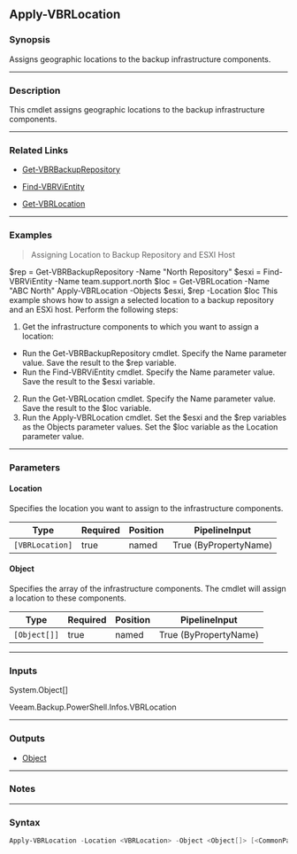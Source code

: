 Apply-VBRLocation
-----------------

### Synopsis
Assigns geographic locations to the backup infrastructure components.

---

### Description

This cmdlet assigns geographic locations to the backup infrastructure components.

---

### Related Links
* [Get-VBRBackupRepository](Get-VBRBackupRepository)

* [Find-VBRViEntity](Find-VBRViEntity)

* [Get-VBRLocation](Get-VBRLocation)

---

### Examples
> Assigning Location to Backup Repository and ESXI Host

$rep = Get-VBRBackupRepository -Name "North Repository"
$esxi = Find-VBRViEntity -Name team.support.north
$loc = Get-VBRLocation -Name "ABC North"
Apply-VBRLocation -Objects $esxi, $rep -Location $loc
This example shows how to assign a selected location to a backup repository and an ESXi host.
Perform the following steps:
1. Get the infrastructure components to which you want to assign a location:
- Run the Get-VBRBackupRepository cmdlet. Specify the Name parameter value. Save the result to the $rep variable.
- Run the Find-VBRViEntity cmdlet. Specify the Name parameter value. Save the result to the $esxi variable.
2. Run the Get-VBRLocation cmdlet. Specify the Name parameter value. Save the result to the $loc variable.
3. Run the Apply-VBRLocation cmdlet. Set the $esxi and the $rep variables as the Objects parameter values. Set the $loc variable as the Location parameter value.

---

### Parameters
#### **Location**
Specifies the location you want to assign to the infrastructure components.

|Type           |Required|Position|PipelineInput        |
|---------------|--------|--------|---------------------|
|`[VBRLocation]`|true    |named   |True (ByPropertyName)|

#### **Object**
Specifies the array of the infrastructure components. The cmdlet will assign a location to these components.

|Type        |Required|Position|PipelineInput        |
|------------|--------|--------|---------------------|
|`[Object[]]`|true    |named   |True (ByPropertyName)|

---

### Inputs
System.Object[]

Veeam.Backup.PowerShell.Infos.VBRLocation

---

### Outputs
* [Object](https://learn.microsoft.com/en-us/dotnet/api/System.Object)

---

### Notes

---

### Syntax
```PowerShell
Apply-VBRLocation -Location <VBRLocation> -Object <Object[]> [<CommonParameters>]
```
